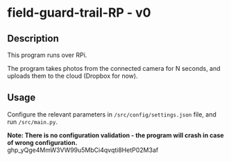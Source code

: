 # field-guard-trail-RP - v0

## Description
This program runs over RPi.

The program takes photos from the connected camera for N seconds,
and uploads them to the cloud (Dropbox for now).

## Usage

Configure the relevant parameters in ```/src/config/settings.json``` file, and run ```/src/main.py```.

**Note: There is no configuration validation - the program will crash in case of wrong configuration.**
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
